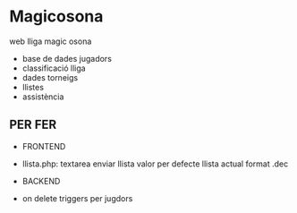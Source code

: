 # Magicosona

web lliga magic osona
- base de dades jugadors
- classificació lliga
- dades torneigs
- llistes
- assistència

## PER FER

* FRONTEND
- llista.php: textarea enviar llista valor per defecte llista actual format .dec

* BACKEND
- on delete triggers per jugdors


